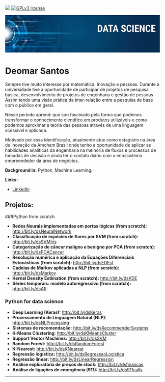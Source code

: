 [![](https://img.shields.io/badge/python-3.7+-blue.svg)](https://www.python.org/downloads/release/python-365/) [![GPLv3 license](https://img.shields.io/badge/License-GPLv3-blue.svg)](http://perso.crans.org/besson/LICENSE.html)

<p align="center">
  <img src="banner.png" >
</p>

# Deomar Santos
<!--- <sub>*Lead Data Scientist* at Space Operations Center</sub> --->

Sempre tive muito interesse por matemática, inovação e pessoas. Durante a universidade tive a oportunidade de participar de projetos de pesquisa básica, desenvolvimento de projetos de engenharia e gestão de pessoas. Assim tendo uma visão prática da inter-relação entre a pesquisa de base com o público em geral.

Nesse período aprendi que sou fascinado pela forma que podemos transformar o conhecimento científico em produtos utilizáveis e como podemos aproximar a teoria das pessoas através de uma linguagem acessível e aplicada.

Motivado por essa identificação, atualmente atuo como estagiário na área de inovação da Amcham Brasil onde tenho a oportunidade de aplicar as habilidades analíticas da engenharia na melhoria de fluxos e processos de tomadas de decisão e ainda ter o contato diário com o ecossistema empreendedor da área de negócios. 

**Background in:** Python, Machine Learning.

**Links:**
* [LinkedIn](https://www.linkedin.com/in/deomar-santos-da-silva-junior-213903197/)

## Projetos:

###Python from scratch
* **Redes Neurais implementadas em portas lógicas (from scratch):** http://bit.ly/dsNeuralNetwork
* **Classificação de espécies de flores por SVM (from scratch):** http://bit.ly/dsSVMIris
* **Categorização de câncer maligno e benigno por PCA (from scratch):** http://bit.ly/dsPCACancer
* **Resolução numérica e aplicação da Equações Diferenciais Estocásticas (from scratch):** http://bit.ly/dsEDEst
* **Cadeias de Markov aplicadas a NLP (from scratch):** http://bit.ly/dsMarkov
* **Kernel Density Estimation (from scratch):** http://bit.ly/dsKDE
* **Séries temporais: modelo autoregressivo (from scratch):** http://bit.ly/dsAR


### Python for data science
* **Deep Learning (Keras):** http://bit.ly/dsKeras
* **Processamento de Linguagem Natural (NLP):** http://bit.ly/dsNLProcessing
* **Sistemas de recomendação:** http://bit.ly/dsRecommenderSystems
* **K-Means Clustering:** http://bit.ly/dsKMeansCluster
* **Support Vector Machines:** http://bit.ly/dsSVM
* **Random Forest:** http://bit.ly/dsRandomForest
* **K-Nearest:** http://bit.ly/dsKNearest
* **Regressão logística:** http://bit.ly/dsRegressaoLogistica
* **Regressão linear:** http://bit.ly/dsLinearRegression
* **Análise exploratória de preços de stock:** http://bit.ly/dsfinancas
* **Análise de ligações de emergência (911):** http://bit.ly/ds911calls
<!---
 * **Como usar o Histograma para Data Science:** https://bit.ly/2L2cMwy
* **Como Implementar Regressão Linear com Python:** https://bit.ly/2Li5pzY
* **Data Science: Investigando o naufrágio do Titanic:** https://bit.ly/2Ubr5SH
* **Como Tratar Dados Ausentes com Pandas:** https://bit.ly/31KWSMN
* **XGBoost: aprenda este algoritmo de Machine Learning em Python:** https://bit.ly/2UbRhws
* **Como criar uma Wordcloud em Python:** https://bit.ly/2OxsphM
* **Como lidar com dados desbalanceados:** https://bit.ly/2ZlaNsV
--->
---




